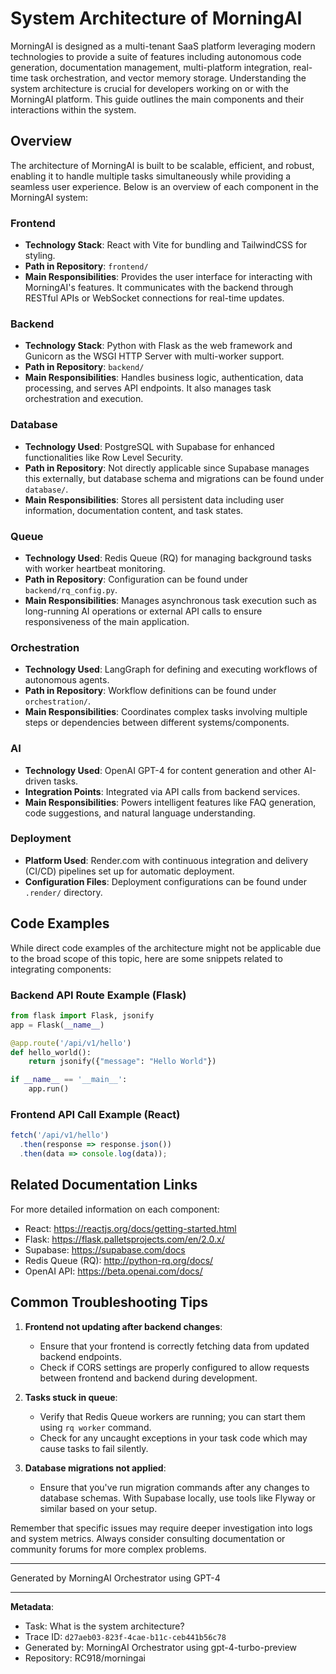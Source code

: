 # System Architecture of MorningAI

MorningAI is designed as a multi-tenant SaaS platform leveraging modern technologies to provide a suite of features including autonomous code generation, documentation management, multi-platform integration, real-time task orchestration, and vector memory storage. Understanding the system architecture is crucial for developers working on or with the MorningAI platform. This guide outlines the main components and their interactions within the system.

## Overview

The architecture of MorningAI is built to be scalable, efficient, and robust, enabling it to handle multiple tasks simultaneously while providing a seamless user experience. Below is an overview of each component in the MorningAI system:

### Frontend

- **Technology Stack**: React with Vite for bundling and TailwindCSS for styling.
- **Path in Repository**: `frontend/`
- **Main Responsibilities**: Provides the user interface for interacting with MorningAI's features. It communicates with the backend through RESTful APIs or WebSocket connections for real-time updates.

### Backend

- **Technology Stack**: Python with Flask as the web framework and Gunicorn as the WSGI HTTP Server with multi-worker support.
- **Path in Repository**: `backend/`
- **Main Responsibilities**: Handles business logic, authentication, data processing, and serves API endpoints. It also manages task orchestration and execution.

### Database

- **Technology Used**: PostgreSQL with Supabase for enhanced functionalities like Row Level Security.
- **Path in Repository**: Not directly applicable since Supabase manages this externally, but database schema and migrations can be found under `database/`.
- **Main Responsibilities**: Stores all persistent data including user information, documentation content, and task states.

### Queue

- **Technology Used**: Redis Queue (RQ) for managing background tasks with worker heartbeat monitoring.
- **Path in Repository**: Configuration can be found under `backend/rq_config.py`.
- **Main Responsibilities**: Manages asynchronous task execution such as long-running AI operations or external API calls to ensure responsiveness of the main application.

### Orchestration

- **Technology Used**: LangGraph for defining and executing workflows of autonomous agents.
- **Path in Repository**: Workflow definitions can be found under `orchestration/`.
- **Main Responsibilities**: Coordinates complex tasks involving multiple steps or dependencies between different systems/components.

### AI

- **Technology Used**: OpenAI GPT-4 for content generation and other AI-driven tasks.
- **Integration Points**: Integrated via API calls from backend services.
- **Main Responsibilities**: Powers intelligent features like FAQ generation, code suggestions, and natural language understanding.

### Deployment

- **Platform Used**: Render.com with continuous integration and delivery (CI/CD) pipelines set up for automatic deployment.
- **Configuration Files**: Deployment configurations can be found under `.render/` directory.
  
## Code Examples

While direct code examples of the architecture might not be applicable due to the broad scope of this topic, here are some snippets related to integrating components:

### Backend API Route Example (Flask)

```python
from flask import Flask, jsonify
app = Flask(__name__)

@app.route('/api/v1/hello')
def hello_world():
    return jsonify({"message": "Hello World"})

if __name__ == '__main__':
    app.run()
```

### Frontend API Call Example (React)

```javascript
fetch('/api/v1/hello')
  .then(response => response.json())
  .then(data => console.log(data));
```

## Related Documentation Links

For more detailed information on each component:

- React: https://reactjs.org/docs/getting-started.html
- Flask: https://flask.palletsprojects.com/en/2.0.x/
- Supabase: https://supabase.com/docs
- Redis Queue (RQ): http://python-rq.org/docs/
- OpenAI API: https://beta.openai.com/docs/

## Common Troubleshooting Tips

1. **Frontend not updating after backend changes**:
   - Ensure that your frontend is correctly fetching data from updated backend endpoints.
   - Check if CORS settings are properly configured to allow requests between frontend and backend during development.

2. **Tasks stuck in queue**:
   - Verify that Redis Queue workers are running; you can start them using `rq worker` command.
   - Check for any uncaught exceptions in your task code which may cause tasks to fail silently.

3. **Database migrations not applied**:
   - Ensure that you've run migration commands after any changes to database schemas. With Supabase locally, use tools like Flyway or similar based on your setup.

Remember that specific issues may require deeper investigation into logs and system metrics. Always consider consulting documentation or community forums for more complex problems.

---
Generated by MorningAI Orchestrator using GPT-4

---

**Metadata**:
- Task: What is the system architecture?
- Trace ID: `d27aeb03-823f-4cae-b11c-ceb441b56c78`
- Generated by: MorningAI Orchestrator using gpt-4-turbo-preview
- Repository: RC918/morningai
